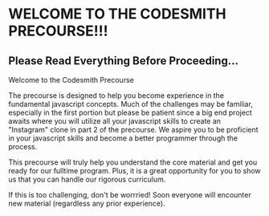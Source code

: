 # WELCOME TO THE CODESMITH PRECOURSE!!! 

## Please Read Everything Before Proceeding...

Welcome to the Codesmith Precourse

The precourse is designed to help you become experience in the fundamental javascript concepts. Much of the challenges may be familiar, especially in the first portion but please be patient since a big end project awaits where you will utilize all your javascript skills to create an "Instagram" clone in part 2 of the precourse. We aspire you to be proficient in your javascript skills and become a better programmer through the process.

This precourse will truly help you understand the core material and get you ready for our fulltime program. Plus, it is a great opportunity for you to show us that you can handle our rigorous curriculum.

If this is too challenging, don't be worrried! Soon everyone will encounter new material (regardless any prior experience).


